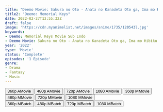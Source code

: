 ```yaml
---
title: "Deemo Movie: Sakura no Oto - Anata no Kanadeta Oto ga, Ima mo Hibiku"
title2: "Deemo: Memorial Keys"
date: 2022-02-27T12:55:32Z
draft: false
image: 'https://cdn.myanimelist.net/images/anime/1735/120543l.jpg'
keywords:
- Deemo: Memorial Keys Movie Sub Indo
- Deemo Movie: Sakura no Oto - Anata no Kanadeta Oto ga, Ima mo Hibiku Sub Indo
year: '2022'
type: 'Movie'
status: 'Complete'
episodes: '1 Episode'
genre:
- Drama
- Fantasy
- Music
---
```


<div class="d-g gg-10">
<div class="d-g gg-5 gtc-r ai-c">
<button onclick="window.open('?arc=dwDcPvV2cw_20221107/1/MP4/Kuramanime-DEEMO-360p-Doll','_blank')">360p AMovie</button>
<button onclick="window.open('?arc=dwDcPvV2cw_20221107/1/MP4/Kuramanime-DEEMO-480p-Doll','_blank')">480p AMovie</button>
<button onclick="window.open('?arc=dwDcPvV2cw_20221107/1/MP4/Kuramanime-DEEMO-720p-Doll','_blank')">720p AMovie</button>
<button onclick="window.open('?arc=dwDcPvV2cw_20221107/1/MP4/Kuramanime-DEEMO-1080p-Doll','_blank')">1080 AMovie</button>
<button onclick="window.open('?med=ek6glloe1gh0ikj','_blank')">360p MMovie</button>
<button onclick="window.open('?med=9bmzqt4zaqymyug','_blank')">480p MMovie</button>
<button onclick="window.open('?med=tf5g5k6tgvv74nf','_blank')">720p MMovie</button>
<button onclick="window.open('?med=kute22u3wl1vws0','_blank')">1080 MMovie</button>
</div>
<div class="d-g gg-5 gtc-r ai-c">
<button onclick="window.open('?bmed=ek6glloe1gh0ikj','_blank')">360p MBatch</button>
<button onclick="window.open('?bmed=9bmzqt4zaqymyug','_blank')">480p MBatch</button>
<button onclick="window.open('?bmed=tf5g5k6tgvv74nf','_blank')">720p MBatch</button>
<button onclick="window.open('?bmed=kute22u3wl1vws0','_blank')">1080 MBatch</button>
</div>
</div>